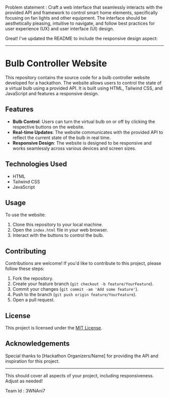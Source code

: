 Problem statement :
Craft a web interface that seamlessly interacts with the provided API and framework to control smart home elements, specifically focusing on fan lights and other equipment. The interface should be aesthetically pleasing, intuitive to navigate, and follow best practices for user experience (UX) and user interface (UI) design.

Great! I've updated the README to include the responsive design aspect:

---

# Bulb Controller Website

This repository contains the source code for a bulb controller website developed for a hackathon. The website allows users to control the state of a virtual bulb using a provided API. It is built using HTML, Tailwind CSS, and JavaScript and features a responsive design.

## Features

- **Bulb Control**: Users can turn the virtual bulb on or off by clicking the respective buttons on the website.
- **Real-time Updates**: The website communicates with the provided API to reflect the current state of the bulb in real time.
- **Responsive Design**: The website is designed to be responsive and works seamlessly across various devices and screen sizes.

## Technologies Used

- HTML
- Tailwind CSS
- JavaScript

## Usage

To use the website:

1. Clone this repository to your local machine.
2. Open the `index.html` file in your web browser.
3. Interact with the buttons to control the bulb.

## Contributing

Contributions are welcome! If you'd like to contribute to this project, please follow these steps:

1. Fork the repository.
2. Create your feature branch (`git checkout -b feature/YourFeature`).
3. Commit your changes (`git commit -am 'Add some feature'`).
4. Push to the branch (`git push origin feature/YourFeature`).
5. Open a pull request.

## License

This project is licensed under the [MIT License](LICENSE).

## Acknowledgements

Special thanks to [Hackathon Organizers/Name] for providing the API and inspiration for this project.

---

This should cover all aspects of your project, including responsiveness. Adjust as needed!


Team Id : 3WNAni7
